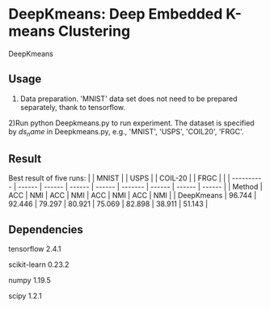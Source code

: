 # DeepKmeans: Deep Embedded K-means Clustering
DeepKmeans

## Usage
1) Data preparation.
'MNIST' data set does not need to be prepared separately, thank to tensorflow. 

2)Run python Deepkmeans.py  to run experiment. The dataset is specified by $ds_name$ in Deepkmeans.py, e.g., 'MNIST', 'USPS', 'COIL20', 'FRGC'.

## Result
Best result of five runs:
|            | MNIST  |        | USPS   |        | COIL-20 |        | FRGC   |        |
| ---------- | ------ | ------ | ------ | ------ | ------- | ------ | ------ | ------ |
| Method     | ACC    | NMI    | ACC    | NMI    | ACC     | NMI    | ACC    | NMI    |
| DeepKmeans | 96.744 | 92.446 | 79.297 | 80.921 | 75.069  | 82.898 | 38.911 | 51.143 |

## Dependencies
tensorflow 2.4.1

scikit-learn 0.23.2

numpy 1.19.5

scipy 1.2.1
